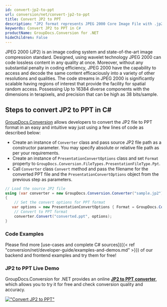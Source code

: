 ```yaml
---
id: convert-jp2-to-ppt
url: conversion/net/convert-jp2-to-ppt
title: Convert JP2 to PPT
description: "JP2 format represents JPEG 2000 Core Image File with .jp2 extension. Learn how to convert JP2 to PPT file programmatically in C# language using GroupDocs.Conversion for .NET library."
keywords: Convert JP2 to PPT in C#
productName: GroupDocs.Conversion for .NET
hideChildren: False
---
```


JPEG 2000 (JP2) is an image coding system and state-of-the-art image compression standard. Designed, using wavelet technology JPEG 2000 can code lossless content in any quality at once. Moreover, without any substantial penalty in coding efficiency, JPEG 2000  have the capability to access and decode the same content efficaciously into a variety of other resolutions and qualities. The code streams in JPEG 2000 is significantly scalable having regions of interest that provide the facility for spatial random access. Possessing Up to 16384 diverse components with the dimensions in terapixels, and precision that can be high as 38 bits/sample.

## Steps to convert JP2 to PPT in C#

[GroupDocs.Conversion](https://products.groupdocs.com/conversion/net) allows developers to convert the JP2 file to PPT format in an easy and intuitive way just using a few lines of code as described below:

* Create an instance of `Converter` class and pass source JP2 file path as a constructor parameter. You may specify absolute or relative file path as per your requirements. 
* Create an instance of `PresentationConvertOptions` class and set `Format` property to `GroupDocs.Conversion.FileTypes.PresentationFileType.Ppt`.
* Call `Converter` class `Convert` method and pass the filename for the converted PPT file and the `PresentationConvertOptions` object from the previous step as parameters.

```csharp
// Load the source JP2 file
using (var converter = new GroupDocs.Conversion.Converter("sample.jp2"))
{
    // Set the convert options for PPT format
   var options = new PresentationConvertOptions { Format = GroupDocs.Conversion.FileTypes.PresentationFileType.Ppt };
    // Convert to PPT format
    converter.Convert("converted.ppt", options);
}
```

### Code Examples

Please find more [use-cases and complete C# sources]({{< ref "conversion/net/developer-guide/examples-and-demos.md" >}}) of our backend and frontend examples and try them for free!

### JP2 to PPT Live Demo

GroupDocs.Conversion for .NET provides an online [**JP2 to PPT converter**](https://products.groupdocs.app/conversion/jp2-to-ppt), which allows you to try it for free and check conversion quality and accuracy.

[!["Convert JP2 to PPT"](conversion/net/images/convert-to-ppt/convert-jp2-to-ppt.png)](https://products.groupdocs.app/conversion/jp2-to-ppt)